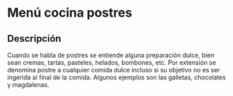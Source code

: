 # Menú cocina postres


## Descripción 
Cuando se habla de postres se entiende alguna preparación dulce, bien sean cremas, tartas, pasteles, helados, bombones, etc. Por extensión se denomina postre a cualquier comida dulce incluso si su objetivo no es ser ingerida al final de la comida. Algunos ejemplos son las galletas, chocolates y magdalenas.

